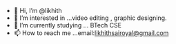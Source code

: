 - 👋 Hi, I’m @likhith
- 👀 I’m interested in ...video editing , graphic designing. 
- 🌱 I’m currently studying ... BTech CSE
- 📫 How to reach me ...email:likhithsairoyal@gmail.com

<!---
likhith-leeba/likhith-leeba is a ✨ special ✨ repository because its `README.md` (this file) appears on your GitHub profile.
You can click the Preview link to take a look at your changes.
--->
